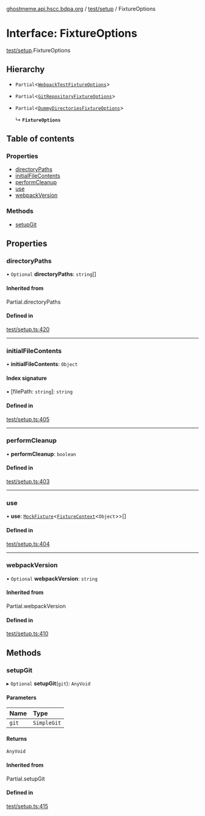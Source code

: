 [ghostmeme.api.hscc.bdpa.org][1] / [test/setup][2] / FixtureOptions

# Interface: FixtureOptions

[test/setup][2].FixtureOptions

## Hierarchy

- `Partial`<[`WebpackTestFixtureOptions`][3]>

- `Partial`<[`GitRepositoryFixtureOptions`][4]>

- `Partial`<[`DummyDirectoriesFixtureOptions`][5]>

  ↳ **`FixtureOptions`**

## Table of contents

### Properties

- [directoryPaths][6]
- [initialFileContents][7]
- [performCleanup][8]
- [use][9]
- [webpackVersion][10]

### Methods

- [setupGit][11]

## Properties

### directoryPaths

• `Optional` **directoryPaths**: `string`\[]

#### Inherited from

Partial.directoryPaths

#### Defined in

[test/setup.ts:420][12]

---

### initialFileContents

• **initialFileContents**: `Object`

#### Index signature

▪ \[filePath: `string`]: `string`

#### Defined in

[test/setup.ts:405][13]

---

### performCleanup

• **performCleanup**: `boolean`

#### Defined in

[test/setup.ts:403][14]

---

### use

• **use**: [`MockFixture`][15]<[`FixtureContext`][16]<`Object`>>\[]

#### Defined in

[test/setup.ts:404][17]

---

### webpackVersion

• `Optional` **webpackVersion**: `string`

#### Inherited from

Partial.webpackVersion

#### Defined in

[test/setup.ts:410][18]

## Methods

### setupGit

▸ `Optional` **setupGit**(`git`): `AnyVoid`

#### Parameters

| Name  | Type        |
| :---- | :---------- |
| `git` | `SimpleGit` |

#### Returns

`AnyVoid`

#### Inherited from

Partial.setupGit

#### Defined in

[test/setup.ts:415][19]

[1]: ../README.md
[2]: ../modules/test_setup.md
[3]: test_setup.WebpackTestFixtureOptions.md
[4]: test_setup.GitRepositoryFixtureOptions.md
[5]: test_setup.DummyDirectoriesFixtureOptions.md
[6]: test_setup.FixtureOptions.md#directorypaths
[7]: test_setup.FixtureOptions.md#initialfilecontents
[8]: test_setup.FixtureOptions.md#performcleanup
[9]: test_setup.FixtureOptions.md#use
[10]: test_setup.FixtureOptions.md#webpackversion
[11]: test_setup.FixtureOptions.md#setupgit
[12]:
  https://github.com/nhscc/ghostmeme.api.hscc.bdpa.org/blob/331c113/test/setup.ts#L420
[13]:
  https://github.com/nhscc/ghostmeme.api.hscc.bdpa.org/blob/331c113/test/setup.ts#L405
[14]:
  https://github.com/nhscc/ghostmeme.api.hscc.bdpa.org/blob/331c113/test/setup.ts#L403
[15]: test_setup.MockFixture.md
[16]: test_setup.FixtureContext.md
[17]:
  https://github.com/nhscc/ghostmeme.api.hscc.bdpa.org/blob/331c113/test/setup.ts#L404
[18]:
  https://github.com/nhscc/ghostmeme.api.hscc.bdpa.org/blob/331c113/test/setup.ts#L410
[19]:
  https://github.com/nhscc/ghostmeme.api.hscc.bdpa.org/blob/331c113/test/setup.ts#L415

